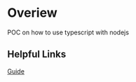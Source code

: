 # Overiew

POC on how to use typescript with nodejs


## Helpful Links

[Guide](https://medium.com/javascript-in-plain-english/typescript-with-node-and-express-js-why-when-and-how-eb6bc73edd5d)
